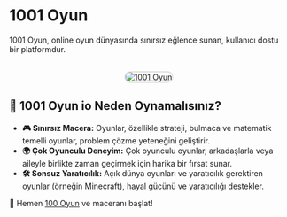 <h1>1001 Oyun</h1>
<p>1001 Oyun, online oyun dünyasında sınırsız eğlence sunan, kullanıcı dostu bir platformdur.</p>

<center>
<br>
<a href="https://1001oyun.io/" title="1001 Oyun">
<img src="https://ibb.co/bKZvQwJ" alt="1001 Oyun" style="max-width: 100%; border: 2px solid #ddd; border-radius: 10px;">
</a>
</center>

<h2>🌟 1001 Oyun io Neden Oynamalısınız?</h2>
<ul>
  <li><strong>🎮 Sınırsız Macera:</strong> Oyunlar, özellikle strateji, bulmaca ve matematik temelli oyunlar, problem çözme yeteneğini geliştirir.</li>
  <li><strong>🌍 Çok Oyunculu Deneyim:</strong> Çok oyunculu oyunlar, arkadaşlarla veya aileyle birlikte zaman geçirmek için harika bir fırsat sunar.</li>
  <li><strong>🛠 Sonsuz Yaratıcılık:</strong> Açık dünya oyunları ve yaratıcılık gerektiren oyunlar (örneğin Minecraft), hayal gücünü ve yaratıcılığı destekler.</li>
</ul>

<p>📌 Hemen <a href="https://1001oyun.io/" title="1001 Oyun io">100 Oyun</a> ve maceranı başlat!</p>


